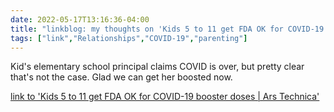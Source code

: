 ---date: 2022-05-17T13:16:36-04:00title: "linkblog: my thoughts on 'Kids 5 to 11 get FDA OK for COVID-19 booster doses | Ars Technica'"tags: ["link","Relationships","COVID-19","parenting"]---Kid's elementary school principal claims COVID is over, but pretty clear that's not the case. Glad we can get her boosted now. [link to 'Kids 5 to 11 get FDA OK for COVID-19 booster doses | Ars Technica'](https://arstechnica.com/science/2022/05/fda-greenlights-covid-19-booster-doses-for-kids-5-to-11/)